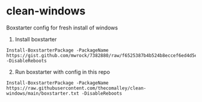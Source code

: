 # clean-windows
Boxstarter config for fresh install of windows

1. Install boxstarter
```
Install-BoxstarterPackage -PackageName https://gist.github.com/mwrock/7382880/raw/f6525387b4b524b8eccef6ed4d5ec219c82c0ac7/gistfile1.txt -DisableReboots
```

2. Run boxstarter with config in this repo
```
Install-BoxstarterPackage -PackageName https://raw.githubusercontent.com/thecomalley/clean-windows/main/boxstarter.txt -DisableReboots
```
